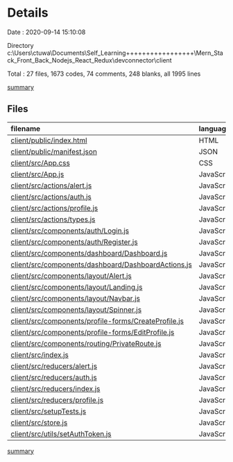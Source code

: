 # Details

Date : 2020-09-14 15:10:08

Directory c:\Users\ctuwa\Documents\Self_Learning+++++++++++++++++\Mern_Stack_Front_Back_Nodejs_React_Redux\devconnector\client

Total : 27 files,  1673 codes, 74 comments, 248 blanks, all 1995 lines

[summary](results.md)

## Files
| filename | language | code | comment | blank | total |
| :--- | :--- | ---: | ---: | ---: | ---: |
| [client/public/index.html](/client/public/index.html) | HTML | 18 | 0 | 5 | 23 |
| [client/public/manifest.json](/client/public/manifest.json) | JSON | 25 | 0 | 1 | 26 |
| [client/src/App.css](/client/src/App.css) | CSS | 475 | 17 | 104 | 596 |
| [client/src/App.js](/client/src/App.js) | JavaScript | 47 | 2 | 4 | 53 |
| [client/src/actions/alert.js](/client/src/actions/alert.js) | JavaScript | 10 | 0 | 3 | 13 |
| [client/src/actions/auth.js](/client/src/actions/auth.js) | JavaScript | 81 | 4 | 13 | 98 |
| [client/src/actions/profile.js](/client/src/actions/profile.js) | JavaScript | 48 | 4 | 9 | 61 |
| [client/src/actions/types.js](/client/src/actions/types.js) | JavaScript | 12 | 0 | 1 | 13 |
| [client/src/components/auth/Login.js](/client/src/components/auth/Login.js) | JavaScript | 66 | 9 | 11 | 86 |
| [client/src/components/auth/Register.js](/client/src/components/auth/Register.js) | JavaScript | 93 | 34 | 10 | 137 |
| [client/src/components/dashboard/Dashboard.js](/client/src/components/dashboard/Dashboard.js) | JavaScript | 48 | 0 | 6 | 54 |
| [client/src/components/dashboard/DashboardActions.js](/client/src/components/dashboard/DashboardActions.js) | JavaScript | 18 | 0 | 3 | 21 |
| [client/src/components/layout/Alert.js](/client/src/components/layout/Alert.js) | JavaScript | 17 | 0 | 5 | 22 |
| [client/src/components/layout/Landing.js](/client/src/components/layout/Landing.js) | JavaScript | 39 | 0 | 4 | 43 |
| [client/src/components/layout/Navbar.js](/client/src/components/layout/Navbar.js) | JavaScript | 65 | 0 | 4 | 69 |
| [client/src/components/layout/Spinner.js](/client/src/components/layout/Spinner.js) | JavaScript | 11 | 0 | 2 | 13 |
| [client/src/components/profile-forms/CreateProfile.js](/client/src/components/profile-forms/CreateProfile.js) | JavaScript | 212 | 0 | 15 | 227 |
| [client/src/components/profile-forms/EditProfile.js](/client/src/components/profile-forms/EditProfile.js) | JavaScript | 224 | 0 | 16 | 240 |
| [client/src/components/routing/PrivateRoute.js](/client/src/components/routing/PrivateRoute.js) | JavaScript | 28 | 0 | 5 | 33 |
| [client/src/index.js](/client/src/index.js) | JavaScript | 9 | 0 | 2 | 11 |
| [client/src/reducers/alert.js](/client/src/reducers/alert.js) | JavaScript | 13 | 0 | 3 | 16 |
| [client/src/reducers/auth.js](/client/src/reducers/auth.js) | JavaScript | 49 | 0 | 7 | 56 |
| [client/src/reducers/index.js](/client/src/reducers/index.js) | JavaScript | 9 | 0 | 2 | 11 |
| [client/src/reducers/profile.js](/client/src/reducers/profile.js) | JavaScript | 34 | 0 | 4 | 38 |
| [client/src/setupTests.js](/client/src/setupTests.js) | JavaScript | 1 | 4 | 1 | 6 |
| [client/src/store.js](/client/src/store.js) | JavaScript | 12 | 0 | 5 | 17 |
| [client/src/utils/setAuthToken.js](/client/src/utils/setAuthToken.js) | JavaScript | 9 | 0 | 3 | 12 |

[summary](results.md)